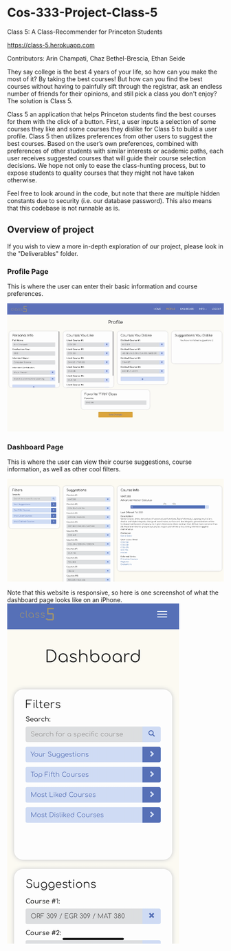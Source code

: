 # Cos-333-Project-Class-5
Class 5: A Class-Recommender for Princeton Students

https://class-5.herokuapp.com

Contributors: Arin Champati, Chaz Bethel-Brescia, Ethan Seide

They say college is the best 4 years of your life, so how can you make the most of it? By taking the best courses! But how can you find the best courses without having to painfully sift through the registrar, ask an endless number of friends for their opinions, and still pick a class you don't enjoy? The solution is Class 5.

Class 5 an application that helps Princeton students find the best courses for them with the click of a button. First, a user inputs a selection of some courses they like and some courses they dislike for Class 5 to build a user profile. Class 5 then utilizes preferences from other users to suggest the best courses. Based on the user’s own preferences, combined with preferences of other students with similar interests or academic paths, each user receives suggested courses that will guide their course selection decisions. We hope not only to ease the class-hunting process, but to expose students to quality courses that they might not have taken otherwise.

Feel free to look around in the code, but note that there are multiple hidden constants due to security (i.e. our database password). This also means that this codebase is not runnable as is.

## Overview of project
If you wish to view a more in-depth exploration of our project, please look in the "Deliverables" folder.

### Profile Page
This is where the user can enter their basic information and course preferences.

![Alt text](Demonstration/profile.jpg?raw=true)

### Dashboard Page
This is where the user can view their course suggestions, course information, as well as other cool filters.

![Alt text](Demonstration/dashboard.png?raw=true)

Note that this website is responsive, so here is one screenshot of what the dashboard page looks like on an iPhone.
![Alt text](Demonstration/mobile_dash.PNG?raw=true)
